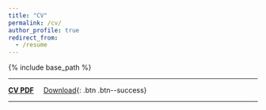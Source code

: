 ```yaml
---
title: "CV"
permalink: /cv/
author_profile: true
redirect_from:
  - /resume
---
```


{% include base_path %}

--------------------

__[CV PDF](https://www.dropbox.com/s/ep3rhr0tpfo15lh/cv_guru_mulay_123118.pdf?dl=0)__ &nbsp; &nbsp; [<i class="fa fa-fw fa-download"></i> Download](https://www.dropbox.com/s/ep3rhr0tpfo15lh/cv_guru_mulay_123118.pdf?dl=1){: .btn .btn--success}

--------------------
